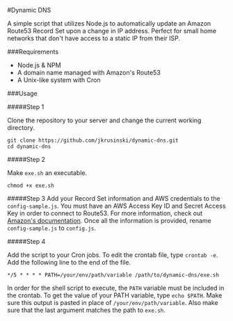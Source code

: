 #Dynamic DNS

A simple script that utilizes Node.js to automatically update an Amazon Route53 Record Set upon a change in IP address. Perfect for small home networks that don't have access to a static IP from their ISP.

###Requirements

- Node.js &amp; NPM
- A domain name managed with Amazon's Route53
- A Unix-like system with Cron

###Usage

#####Step 1

Clone the repository to your server and change the current working directory.
```
git clone https://github.com/jkrusinski/dynamic-dns.git
cd dynamic-dns
```

#####Step 2

Make `exe.sh` an executable.
```
chmod +x exe.sh
```

#####Step 3
Add your Record Set information and AWS credentials to the `config-sample.js`. You must have an AWS Access Key ID and Secret Access Key in order to connect to Route53. For more information, check out [Amazon's documentation]. Once all the information is provided, rename `config-sample.js` to `config.js`.

#####Step 4

Add the script to your Cron jobs. To edit the crontab file, type `crontab -e`. Add the following line to the end of the file.

```
*/5 * * * * PATH=/your/env/path/variable /path/to/dynamic-dns/exe.sh
```

In order for the shell script to execute, the `PATH` variable must be included in the crontab. To get the value of your PATH variable, type `echo $PATH`. Make sure this output is pasted in place of `/your/env/path/variable`. Also make sure that the last argument matches the path to `exe.sh`.



[Amazon's documentation]: https://docs.aws.amazon.com/AWSSimpleQueueService/latest/SQSGettingStartedGuide/AWSCredentials.html